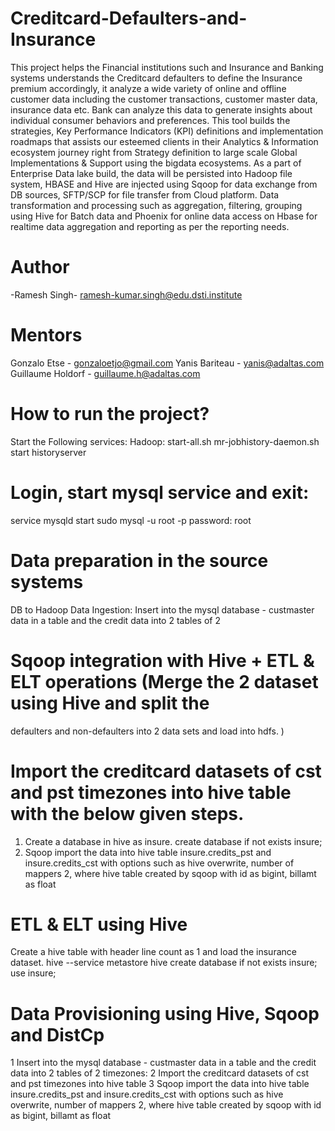 # Creditcard-Defaulters-and-Insurance
This project helps the Financial institutions such and Insurance and Banking systems understands the 
Creditcard defaulters to define the Insurance premium accordingly, it analyze a wide variety of online 
and offline customer data including the customer transactions, customer master data, insurance data 
etc. Bank can analyze this data to generate insights about individual consumer behaviors and 
preferences. This tool builds the strategies, Key Performance Indicators (KPI) definitions and 
implementation roadmaps that assists our esteemed clients in their Analytics & Information ecosystem 
journey right from Strategy definition to large scale Global Implementations & Support using the bigdata 
ecosystems.
As a part of Enterprise Data lake build, the data will be persisted into Hadoop file system, HBASE and 
Hive are injected using Sqoop for data exchange from DB sources, SFTP/SCP for file transfer from Cloud 
platform. Data transformation and processing such as aggregation, filtering, grouping using Hive for 
Batch data and Phoenix for online data access on Hbase for realtime data aggregation and reporting as 
per the reporting needs.

# Author
-Ramesh Singh- ramesh-kumar.singh@edu.dsti.institute

# Mentors
Gonzalo Etse - gonzaloetjo@gmail.com
Yanis Bariteau - yanis@adaltas.com
Guillaume Holdorf - guillaume.h@adaltas.com

# How to run the project?
Start the Following services:
Hadoop:
start-all.sh
mr-jobhistory-daemon.sh start historyserver
# Login, start mysql service and exit: 
service mysqld start
sudo mysql -u root -p
password: root
# Data preparation in the source systems
  DB to Hadoop Data Ingestion:
  Insert into the mysql database - custmaster data in a table and the credit data into 2 tables of 2 
# Sqoop integration with Hive + ETL & ELT operations (Merge the 2 dataset using Hive and split the 
defaulters and non-defaulters into 2 data sets and load into hdfs. )
# Import the creditcard datasets of cst and pst timezones into hive table with the below given steps.
1. Create a database in hive as insure.
create database if not exists insure;
2. Sqoop import the data into hive table insure.credits_pst and insure.credits_cst with options 
such as hive overwrite, number of mappers 2, where hive table created by sqoop with id as 
bigint, billamt as float

# ETL & ELT using Hive
Create a hive table with header line count as 1 and load the insurance dataset. 
hive --service metastore
hive
create database if not exists insure;
use insure;
# Data Provisioning using Hive, Sqoop and DistCp
1 Insert into the mysql database - custmaster data in a table and the credit data into 2 tables of 2 
timezones:
2 Import the creditcard datasets of cst and pst timezones into hive table
3 Sqoop import the data into hive table insure.credits_pst and insure.credits_cst with options 
such as hive overwrite, number of mappers 2, where hive table created by sqoop with id as 
bigint, billamt as float





